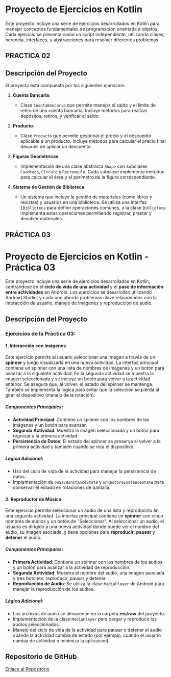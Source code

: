 
# Proyecto de Ejercicios en Kotlin
Este proyecto incluye una serie de ejercicios desarrollados en Kotlin para manejar conceptos fundamentales de programación orientada a objetos. Cada ejercicio se presenta como un script independiente, utilizando clases, herencia, interfaces, y abstracciones para resolver diferentes problemas.

## PRACTICA 02

## Descripción del Proyecto

El proyecto está compuesto por los siguientes ejercicios:

1. **Cuenta Bancaria**: 
   - Clase `CuentaBancaria` que permite manejar el saldo y el límite de retiro de una cuenta bancaria. Incluye métodos para realizar depósitos, retiros, y verificar el saldo.

2. **Producto**: 
   - Clase `Producto` que permite gestionar el precio y el descuento aplicable a un producto. Incluye métodos para calcular el precio final después de aplicar un descuento.

3. **Figuras Geométricas**: 
   - Implementación de una clase abstracta `Shape` con subclases `Cuadrado`, `Circulo` y `Rectangulo`. Cada subclase implementa métodos para calcular el área y el perímetro de la figura correspondiente.

4. **Sistema de Gestión de Biblioteca**:
   - Un sistema que incluye la gestión de materiales (como libros y revistas) y usuarios en una biblioteca. Se utiliza una interfaz `IBiblioteca` para definir operaciones comunes, y la clase `Biblioteca` implementa estas operaciones permitiendo registrar, prestar y devolver materiales.

## PRÁCTICA 03

# Proyecto de Ejercicios en Kotlin - Práctica 03

Este proyecto incluye una serie de ejercicios desarrollados en Kotlin, centrándose en el **ciclo de vida de una actividad** y el **paso de información entre actividades** en Android. Los ejercicios se desarrollan utilizando Android Studio, y cada uno aborda problemas clave relacionados con la interacción de usuario, manejo de imágenes y reproducción de audio.

## Descripción del Proyecto

### Ejercicios de la Práctica 03:

#### 1. Interacción con Imágenes
Este ejercicio permite al usuario seleccionar una imagen a través de un **spinner** y luego visualizarla en una nueva actividad. La interfaz principal contiene un spinner con una lista de nombres de imágenes y un botón para avanzar a la siguiente actividad. En la segunda actividad se muestra la imagen seleccionada y se incluye un botón para volver a la actividad anterior. Se asegura que, al volver, el estado del spinner se mantenga. También se implementa la lógica para evitar que la selección se pierda al girar el dispositivo (manejo de la rotación).

##### **Componentes Principales**:
- **Actividad Principal**: Contiene un spinner con los nombres de las imágenes y un botón para avanzar.
- **Segunda Actividad**: Muestra la imagen seleccionada y un botón para regresar a la primera actividad.
- **Persistencia de Datos**: El estado del spinner se preserva al volver a la primera actividad y también cuando se rota el dispositivo.

##### **Lógica Adicional**:
- Uso del ciclo de vida de la actividad para manejar la persistencia de datos.
- Implementación de `onSaveInstanceState` y `onRestoreInstanceState` para conservar el estado en rotaciones de pantalla.

#### 2. Reproductor de Música
Este ejercicio permite seleccionar un audio de una lista y reproducirlo en una segunda actividad. La interfaz principal contiene un **spinner** con cinco nombres de audios y un botón de "Seleccionar". Al seleccionar un audio, el usuario es dirigido a una nueva actividad donde puede ver el nombre del audio, su imagen asociada, y tiene opciones para **reproducir**, **pausar** y **detener** el audio.

##### **Componentes Principales**:
- **Primera Actividad**: Contiene un spinner con los nombres de los audios y un botón para avanzar a la actividad de reproducción.
- **Segunda Actividad**: Muestra el nombre del audio, una imagen asociada y tres botones: reproducir, pausar y detener.
- **Reproducción de Audio**: Se utiliza la clase `MediaPlayer` de Android para manejar la reproducción de los audios.

##### **Lógica Adicional**:
- Los archivos de audio se almacenan en la carpeta **res/raw** del proyecto.
- Implementación de la clase `MediaPlayer` para cargar y reproducir los audios seleccionados.
- Manejo del ciclo de vida de la actividad para pausar o detener el audio cuando la actividad cambia de estado (por ejemplo, cuando el usuario cambia de actividad o minimiza la aplicación).
 

## Repositorio de GitHub

[Enlace al Repositorio](https://github.com/mary1508/Programacion-de-Dispositivos-M-viles.git)

